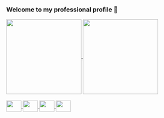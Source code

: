 ### Welcome to my professional profile 👋
<div>
<a href="https://github.com/jotave-erref/jotave-erref">
  <img height=200 align="center" src="https://github-readme-stats.vercel.app/api?username=jotave-erref&show_icons=true&theme=dark&include_all_commits=true"/>
  <img height=200 align="center" src="https://github-readme-stats.vercel.app/api/top-langs/?username=jotave-erref&layout=compact&langs_count=10&theme=dark&size_weight=0.5&count_weight=0.5"/>
  </div>

<div style="display: inline_block"> <br>
      <img align="center" height="30" width="40" src="https://cdn.jsdelivr.net/gh/devicons/devicon@latest/icons/java/java-original.svg" />
      <img align="center" height="30" width="40" src="https://cdn.jsdelivr.net/gh/devicons/devicon@latest/icons/typescript/typescript-original.svg" />
      <img align="center" height="30" width="40" src="https://cdn.jsdelivr.net/gh/devicons/devicon@latest/icons/html5/html5-original.svg" />
      <img align="center" height="30" width="40" src="https://cdn.jsdelivr.net/gh/devicons/devicon@latest/icons/css3/css3-original.svg" />
</div>

##
